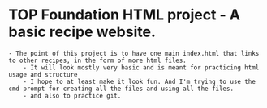 # TOP Foundation HTML project - A basic recipe website.

	- The point of this project is to have one main index.html that links to other recipes, in the form of more html files.
		- It will look mostly very basic and is meant for practicing html usage and structure
		- I hope to at least make it look fun. And I'm trying to use the cmd prompt for creating all the files and using all the files. 
		- and also to practice git.
